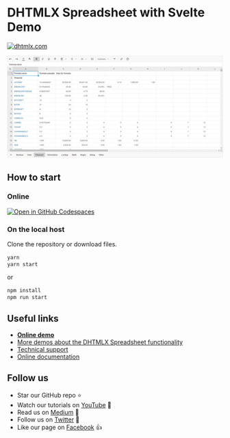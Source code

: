 # DHTMLX Spreadsheet with Svelte Demo

[![dhtmlx.com](https://img.shields.io/badge/made%20by-DHTMLX-blue)](https://dhtmlx.com/)

![DHTMLX Spreadsheet with Svelte Demo](https://raw.githubusercontent.com/DHTMLX/svelte-spreadsheet-demo/master/spreadsheet.png)

## How to start

### Online

[![Open in GitHub Codespaces](https://github.com/codespaces/badge.svg)](https://codespaces.new/DHTMLX/svelte-spreadsheet-demo) 

### On the local host 

Clone the repository or download files.

```
yarn
yarn start
```

or

```
npm install
npm run start
```

## Useful links

- **[Online demo](https://replit.com/@dhtmlx/dhtmlx-spreadsheet-with-svelte)**
- [More demos about the DHTMLX Spreadsheet functionality](https://snippet.dhtmlx.com/ihtkdcoc?tag=spreadsheet&mode=wide)
- [Technical support ](https://forum.dhtmlx.com/c/spreadsheet)
- [Online  documentation](https://docs.dhtmlx.com/spreadsheet/)

## Follow us

- Star our GitHub repo :star:
- Watch our tutorials on [YouTube](https://www.youtube.com/user/dhtmlx/videos) :eyes:
- Read us on [Medium](https://dhtmlx.medium.com) :newspaper:
- Follow us on [Twitter](https://twitter.com/dhtmlx) :feet:
- Like our page on [Facebook](https://www.facebook.com/dhtmlx/) :thumbsup:

